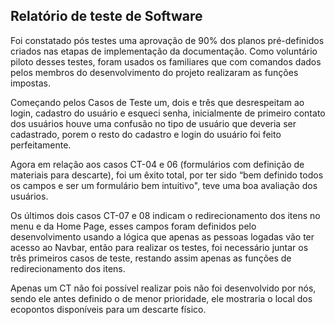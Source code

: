 ## Relatório de teste de Software  

Foi constatado pós testes uma aprovação de 90% dos planos pré-definidos criados nas etapas de implementação da documentação. Como voluntário piloto desses testes, foram usados os familiares que com comandos dados pelos membros do desenvolvimento do projeto realizaram as funções impostas.

Começando pelos Casos de Teste um, dois e três que desrespeitam ao login, cadastro do usuário e esqueci senha, inicialmente de primeiro contato dos usuários houve uma confusão no tipo de usuário que deveria ser cadastrado, porem o resto do cadastro e login do usuário foi feito perfeitamente. 

Agora em relação aos casos CT-04 e 06 (formulários com definição de materiais para descarte), foi um êxito total, por ter sido “bem definido todos os campos e ser um formulário bem intuitivo", teve uma boa avaliação dos usuários. 

Os últimos dois casos CT-07 e 08 indicam o redirecionamento dos itens no menu e da Home Page, esses campos foram definidos pelo desenvolvimento usando a lógica que apenas as pessoas logadas vão ter acesso ao Navbar, então para realizar os testes, foi necessário juntar os três primeiros casos de teste, restando assim apenas as funções de redirecionamento dos itens. 

Apenas um CT não foi possível realizar pois não foi desenvolvido por nós, sendo ele antes definido o de menor prioridade, ele mostraria o local dos ecopontos disponíveis para um descarte físico.
